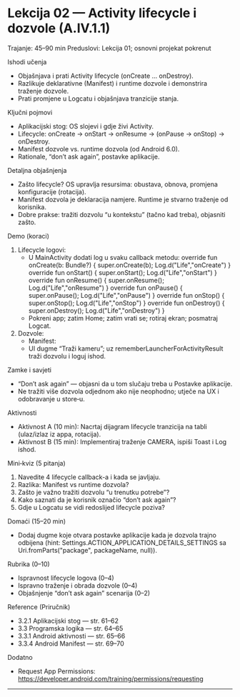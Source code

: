 # Lekcija 02 — Activity lifecycle i dozvole (A.IV.1.1)

Trajanje: 45–90 min
Preduslovi: Lekcija 01; osnovni projekat pokrenut

Ishodi učenja
- Objašnjava i prati Activity lifecycle (onCreate … onDestroy).
- Razlikuje deklarativne (Manifest) i runtime dozvole i demonstrira traženje dozvole.
- Prati promjene u Logcatu i objašnjava tranzicije stanja.

Ključni pojmovi
- Aplikacijski stog: OS slojevi i gdje živi Activity.
- Lifecycle: onCreate → onStart → onResume → (onPause → onStop) → onDestroy.
- Manifest dozvole vs. runtime dozvola (od Android 6.0).
- Rationale, “don’t ask again”, postavke aplikacije.

Detaljna objašnjenja
- Zašto lifecycle? OS upravlja resursima: obustava, obnova, promjena konfiguracije (rotacija).
- Manifest dozvola je deklaracija namjere. Runtime je stvarno traženje od korisnika.
- Dobre prakse: tražiti dozvolu “u kontekstu” (tačno kad treba), objasniti zašto.

Demo (koraci)
1) Lifecycle logovi:
   - U MainActivity dodati log u svaku callback metodu:
override fun onCreate(b: Bundle?) { super.onCreate(b); Log.d("Life","onCreate") }
override fun onStart() { super.onStart(); Log.d("Life","onStart") }
override fun onResume() { super.onResume(); Log.d("Life","onResume") }
override fun onPause() { super.onPause(); Log.d("Life","onPause") }
override fun onStop() { super.onStop(); Log.d("Life","onStop") }
override fun onDestroy() { super.onDestroy(); Log.d("Life","onDestroy") }
   - Pokreni app; zatim Home; zatim vrati se; rotiraj ekran; posmatraj Logcat.
2) Dozvole:
   - Manifest: <uses-permission android:name="android.permission.CAMERA" />
   - UI dugme “Traži kameru”; uz rememberLauncherForActivityResult traži dozvolu i loguj ishod.

Zamke i savjeti
- “Don’t ask again” — objasni da u tom slučaju treba u Postavke aplikacije.
- Ne tražiti više dozvola odjednom ako nije neophodno; utječe na UX i odobravanje u store‑u.

Aktivnosti
- Aktivnost A (10 min): Nacrtaj dijagram lifecycle tranzicija na tabli (ulaz/izlaz iz appa, rotacija).
- Aktivnost B (15 min): Implementiraj traženje CAMERA, ispiši Toast i Log ishod.

Mini‑kviz (5 pitanja)
1) Navedite 4 lifecycle callback-a i kada se javljaju.
2) Razlika: Manifest vs runtime dozvola?
3) Zašto je važno tražiti dozvolu “u trenutku potrebe”?
4) Kako saznati da je korisnik označio “don’t ask again”? 
5) Gdje u Logcatu se vidi redoslijed lifecycle poziva?

Domaći (15–20 min)
- Dodaj dugme koje otvara postavke aplikacije kada je dozvola trajno odbijena (hint: Settings.ACTION_APPLICATION_DETAILS_SETTINGS sa Uri.fromParts("package", packageName, null)).

Rubrika (0–10)
- Ispravnost lifecycle logova (0–4)
- Ispravno traženje i obrada dozvole (0–4)
- Objašnjenje “don’t ask again” scenarija (0–2)

Reference (Priručnik)
- 3.2.1 Aplikacijski stog — str. 61–62
- 3.3 Programska logika — str. 64–65
- 3.3.1 Android aktivnosti — str. 65–66
- 3.3.4 Android Manifest — str. 69–70

Dodatno
- Request App Permissions: https://developer.android.com/training/permissions/requesting

---